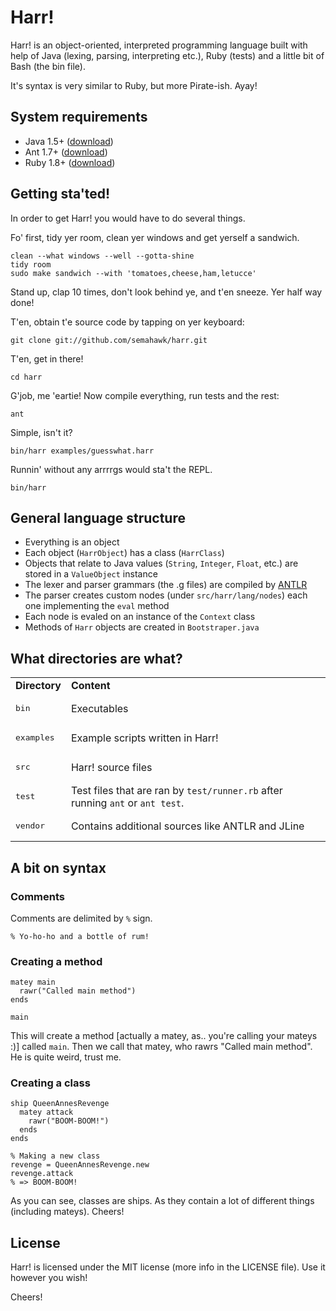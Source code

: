 Harr!
=====

Harr! is an object-oriented, interpreted programming language built with help of Java (lexing, parsing, interpreting etc.), Ruby (tests) and a little bit of Bash (the bin file).

It's syntax is very similar to Ruby, but more Pirate-ish. Ayay!

System requirements
-------------------

+ Java 1.5+ ([download](http://www.java.com/en/download/index.jsp))
+ Ant 1.7+ ([download](http://ant.apache.org/))
+ Ruby 1.8+ ([download](http://www.ruby-lang.org/))

Getting sta'ted!
----------------

In order to get Harr! you would have to do several things.

Fo' first, tidy yer room, clean yer windows and get yerself a sandwich.

    clean --what windows --well --gotta-shine
    tidy room
    sudo make sandwich --with 'tomatoes,cheese,ham,letucce'

Stand up, clap 10 times, don't look behind ye, and t'en sneeze. Yer half way done!

T'en, obtain t'e source code by tapping on yer keyboard:

    git clone git://github.com/semahawk/harr.git

T'en, get in there!

    cd harr

G'job, me 'eartie! Now compile everything, run tests and the rest:

    ant

Simple, isn't it?

    bin/harr examples/guesswhat.harr

Runnin' without any arrrrgs would sta't the REPL.

    bin/harr


General language structure
---------------------------

+ Everything is an object
+ Each object (`HarrObject`) has a class (`HarrClass`)
+ Objects that relate to Java values (`String`, `Integer`, `Float`, etc.) are stored in a `ValueObject` instance
+ The lexer and parser grammars (the .g files) are compiled by [ANTLR](http://www.antlr.org/)
+ The parser creates custom nodes (under `src/harr/lang/nodes`) each one implementing the `eval` method
+ Each node is evaled on an instance of the `Context` class
+ Methods of `Harr` objects are created in `Bootstraper.java`

What directories are what?
--------------------------

<table>
<tr>
  <td><strong>Directory</strong></td>
  <td><strong>Content</strong></td>
</tr>
<tr>
  <td><pre>bin</pre></td>
  <td>Executables</td>
</tr>
<tr>
  <td><pre>examples</pre></td>
  <td>Example scripts written in Harr!</td>
</tr>
<tr>
  <td><pre>src</pre></td>
  <td>Harr! source files</td>
</tr>
<tr>
  <td><pre>test</pre></td>
  <td>Test files that are ran by <code>test/runner.rb</code> after running <code>ant</code> or <code>ant test</code>.</td>
</tr>
<tr>
  <td><pre>vendor</pre></td>
  <td>Contains additional sources like ANTLR and JLine</td>
</tr>
</table>  

A bit on syntax
---------------

### Comments

Comments are delimited by `%` sign.

    % Yo-ho-ho and a bottle of rum!

### Creating a method

    matey main
      rawr("Called main method")
    ends
    
    main

This will create a method [actually a matey, as.. you're calling your mateys :)] called `main`.
Then we call that matey, who rawrs "Called main method". He is quite weird, trust me.

### Creating a class

    ship QueenAnnesRevenge
      matey attack
        rawr("BOOM-BOOM!")
      ends
    ends
    
    % Making a new class
    revenge = QueenAnnesRevenge.new
    revenge.attack
    % => BOOM-BOOM!

As you can see, classes are ships. As they contain a lot of different things (including mateys). Cheers!

License
-------

Harr! is licensed under the MIT license (more info in the LICENSE file).
Use it however you wish!

Cheers!
